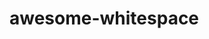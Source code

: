 # awesome-whitespace












































































































































































































































































































































































































































































































































































































































































































































































































































































































































































































































































































































































































































































































































































































































































































































































































































































































































































































































































































































































































































































































































































































































































































































































































































































































































































































































































































































































































































































































































































































































































































































































































































































































